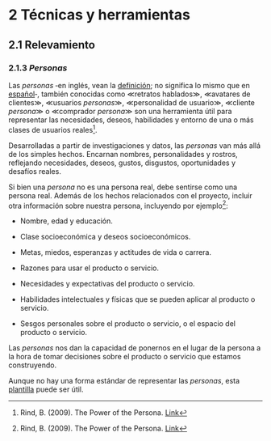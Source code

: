 # 2 Técnicas y herramientas

## 2.1 Relevamiento

### 2.1.3 *Personas*

Las *personas* ‑en inglés, vean la
[definición](https://dictionary.cambridge.org/dictionary/english/persona); no
significa lo mismo que en [español](https://dle.rae.es/persona)‑, también
conocidas como ≪retratos hablados≫, ≪avatares de clientes≫, ≪usuarios
*personas*≫, ≪personalidad de usuario≫, ≪cliente *persona*≫ o ≪comprador
*persona*≫ son una herramienta útil para representar las necesidades, deseos,
habilidades y entorno de una o más clases de usuarios reales[^1].

Desarrolladas a partir de investigaciones y datos, las *personas* van más allá
de los simples hechos. Encarnan nombres, personalidades y rostros, reflejando
necesidades, deseos, gustos, disgustos, oportunidades y desafíos reales.

Si bien una *persona* no es una persona real, debe sentirse como una persona
real. Además de los hechos relacionados con el proyecto, incluir otra
información sobre nuestra persona, incluyendo por ejemplo[^1]:

* Nombre, edad y educación.

* Clase socioeconómica y deseos socioeconómicos.

* Metas, miedos, esperanzas y actitudes de vida o carrera.

* Razones para usar el producto o servicio.

* Necesidades y expectativas del producto o servicio.

* Habilidades intelectuales y físicas que se pueden aplicar al producto o
  servicio.

* Sesgos personales sobre el producto o servicio, o el espacio del producto o
  servicio.

Las *personas* nos dan la capacidad de ponernos en el lugar de la persona a la
hora de tomar decisiones sobre el producto o servicio que estamos construyendo.

Aunque no hay una forma estándar de representar las *personas*, esta
[plantilla](../3_Plantillas/3_3_Personas.md) puede ser útil.

[^1]: Rind, B. (2009). The Power of the Persona.
  [Link](https://bonfire.typepad.com/bonfire/The-Power-of-the-Persona.pdf)
